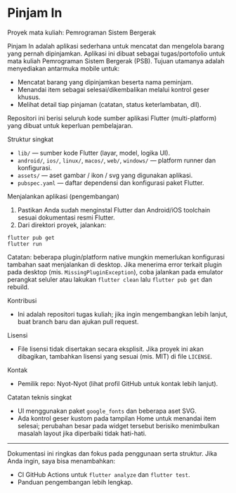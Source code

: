 # Pinjam In

Proyek mata kuliah: Pemrograman Sistem Bergerak

Pinjam In adalah aplikasi sederhana untuk mencatat dan mengelola barang yang pernah dipinjamkan. Aplikasi ini dibuat sebagai tugas/portofolio untuk mata kuliah Pemrograman Sistem Bergerak (PSB). Tujuan utamanya adalah menyediakan antarmuka mobile untuk:

- Mencatat barang yang dipinjamkan beserta nama peminjam.
- Menandai item sebagai selesai/dikembalikan melalui kontrol geser khusus.
- Melihat detail tiap pinjaman (catatan, status keterlambatan, dll).

Repositori ini berisi seluruh kode sumber aplikasi Flutter (multi-platform) yang dibuat untuk keperluan pembelajaran.

Struktur singkat
- `lib/` — sumber kode Flutter (layar, model, logika UI).
- `android/`, `ios/`, `linux/`, `macos/`, `web/`, `windows/` — platform runner dan konfigurasi.
- `assets/` — aset gambar / ikon / svg yang digunakan aplikasi.
- `pubspec.yaml` — daftar dependensi dan konfigurasi paket Flutter.

Menjalankan aplikasi (pengembangan)
1. Pastikan Anda sudah menginstal Flutter dan Android/iOS toolchain sesuai dokumentasi resmi Flutter.
2. Dari direktori proyek, jalankan:

```fish
flutter pub get
flutter run
```

Catatan: beberapa plugin/platform native mungkin memerlukan konfigurasi tambahan saat menjalankan di desktop. Jika menerima error terkait plugin pada desktop (mis. `MissingPluginException`), coba jalankan pada emulator perangkat seluler atau lakukan `flutter clean` lalu `flutter pub get` dan rebuild.

Kontribusi
- Ini adalah repositori tugas kuliah; jika ingin mengembangkan lebih lanjut, buat branch baru dan ajukan pull request.

Lisensi
- File lisensi tidak disertakan secara eksplisit. Jika proyek ini akan dibagikan, tambahkan lisensi yang sesuai (mis. MIT) di file `LICENSE`.

Kontak
- Pemilik repo: Nyot-Nyot (lihat profil GitHub untuk kontak lebih lanjut).

Catatan teknis singkat
- UI menggunakan paket `google_fonts` dan beberapa aset SVG.
- Ada kontrol geser kustom pada tampilan Home untuk menandai item selesai; perubahan besar pada widget tersebut berisiko menimbulkan masalah layout jika diperbaiki tidak hati-hati.

---
Dokumentasi ini ringkas dan fokus pada penggunaan serta struktur. Jika Anda ingin, saya bisa menambahkan:
- CI GitHub Actions untuk `flutter analyze` dan `flutter test`.
- Panduan pengembangan lebih lengkap.

